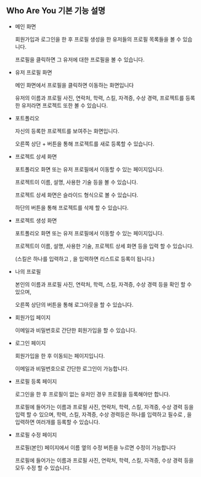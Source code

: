 ## Who Are You 기본 기능 설명

- 메인 화면

  회원가입과 로그인을 한 후 프로필 생성을 한 유저들의 프로필 목록들을 볼 수 있습니다.

  프로필을 클릭하면 그 유저에 대한 프로필을 볼 수 있습니다.

- 유저 프로필 화면

  메인 화면에서 프로필을 클릭하면 이동하는 화면입니다

  유저의 이름과 프로필 사진, 연락처, 학력, 스킬, 자격증, 수상 경력, 프로젝트를 등록한 유저라면 프로젝트 또한 볼 수 있습니다.

- 포트폴리오

  자신의 등록한 프로젝트를 보여주는 화면입니다.

  오른쪽 상단 + 버튼을 통해 프로젝트를 새로 등록할 수 있습니다.

+ 프로젝트 상세 화면

  포트폴리오 화면 또는 유저 프로필에서 이동할 수 있는 페이지입니다.

  프로젝트이 이름, 설명, 사용한 기술 등을 볼 수 있습니다.

  프로젝트 상세 화면은 슬라이드 형식으로 볼 수 있습니다.

  하단의 버튼을 통해 프로젝트를 삭제 할 수 있습니다.

+ 프로젝트 생성 화면

  포트폴리오 화면 또는 유저 프로필에서 이동할 수 있는 페이지입니다.

  프로젝트이 이름, 설명, 사용한 기술, 프로젝트 상세 화면 등을 입력 할 수 있습니다.

  (스킬은 하나를 입력하고 , 을 입력하면 리스트로 등록이 됩니다.)

+ 나의 프로필

  본인의 이름과 프로필 사진, 연락처, 학력, 스킬, 자격증, 수상 경력 등을 확인 할 수 있으며,

  오른쪽 상단의 버튼을 통해 로그아웃을 할 수 있습니다.

+ 회원가입 페이지

  이메일과 비밀번호로 간단한 회원가입을 할 수 있습니다.

+ 로그인 페이지

  회원가입을 한 후 이동되는 페이지입니다.

  이메일과 비밀번호으로 간단한 로그인이 가능합니다.

+ 프로필 등록 페이지

  로그인을 한 후 프로필이 없는 유저인 경우 프로필을 등록해야만 합니다.

  프로필에 들어가는 이름과 프로필 사진, 연락처, 학력, 스킬, 자격증, 수상 경력 등을 입력 할 수 있으며, 학력, 스킬, 자격증, 수상 경력등은 하나를 입력하고 필수로 , 을 입력하면 여러개를 등록할 수 있습니다.

+ 프로필 수정 페이지

  프로필(본인) 페이지에서 이름 옆의 수정 버튼을 누르면 수정이 가능합니다

  프로필에 들어가는 이름과 프로필 사진, 연락처, 학력, 스킬, 자격증, 수상 경력 등을 모두 수정 할 수 있습니다.
